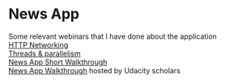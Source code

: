# News App
Some relevant webinars that I have done about the application\
[HTTP Networking](https://www.youtube.com/watch?v=DDo9a-QvwUQ&list=PLArFyb0P44ye8uvLlpdmKJMSYGYxQXr9G)\
[Threads & parallelism](https://www.youtube.com/watch?v=CgnP-Db-ZsU&list=PLArFyb0P44ye8uvLlpdmKJMSYGYxQXr9G&index=2)\
[News App Short Walkthrough](https://www.youtube.com/watch?v=bgbLn9Frw2Y&list=PLArFyb0P44ye8uvLlpdmKJMSYGYxQXr9G&index=2)\
[News App Walkthrough](https://sites.google.com/knowlabs.com/gdnd2017/project-support/tech-webinars) hosted by Udacity scholars
